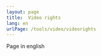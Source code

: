 ```yaml
---
layout: page
title:  Video rights
lang: en
urlPage: /tools/video/videorights
---
```



Page in english